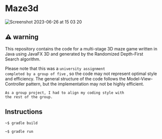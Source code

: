 # Maze3d

![Screenshot 2023-06-26 at 15 03 20](https://github.com/nbayat/Maze3d/assets/78981747/b91bff9b-dc05-43a8-8c1e-65ad9eb352f1)

## ⚠️ warning
This repository contains the code for a multi-stage 3D maze game written in Java using JavaFX 3D and generated by the Randomized Depth-First Search algorithm.

Please note that this was a <code><span>university assignment completed by a group of five</span></code>
, so the code may not represent optimal style and efficiency. The general structure of the code follows the Model-View-Controller pattern, but the implementation may not be highly efficient.

<code><span>As a group project, I had to align my coding style with the rest of the group.</span></code>

## Instructions

```console
~$ gradle build
```

```console
~$ gradle run
```

